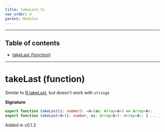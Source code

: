 ```yaml
---
title: takeLast.ts
nav_order: 9
parent: Modules
---
```


---

<h2 class="text-delta">Table of contents</h2>

- [takeLast (function)](#takelast-function)

---

# takeLast (function)

Similar to [R.takeLast](https://ramdajs.com/docs/#takeLast), but doesn't work with `string`s

**Signature**

```ts
export function takeLast(i: number): <A>(as: Array<A>) => Array<A>;
export function takeLast<A>(i: number, as: Array<A>): Array<A>; { ... }
```

Added in v0.1.2
